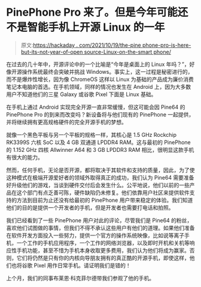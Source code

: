 # PinePhone Pro 来了。但是今年可能还不是智能手机上开源 Linux 的一年

> 原文:[https://hackaday . com/2021/10/19/the-pine phone-pro-is-here-but-its-not-year-of-open source-Linux-on-the-smart phone/](https://hackaday.com/2021/10/19/the-pinephone-pro-is-here-but-its-still-probably-not-the-year-of-open-source-linux-on-the-smartphone/)

在过去的几十年中，开源评论中的一个比喻是“今年是桌面上的 Linux 年吗？”，好像开源操作系统最终会突破并挑战 Windows。事实上，这一过程是秘密进行的，而不是爆炸性增长，因为像 ChromeOS 这样以 Linux 为基础的产品成为廉价消费笔记本电脑的首选。在手机领域，同样的情况也发生在 Android 上，因为大多数用户不知道他们的三星 Galaxy 或谷歌 Pixel 下面是 Linux 基础。

在手机上通过 Android 实现完全开源一直非常缓慢，但这可能会因 Pine64 的 PinePhone Pro 的到来而改变吗？新设备将与他们现有的 PinePhone 一起提供，并将继续拥有更高规格硬件的完全开源手机的梦想。

就像一个黑色平板与另一个平板的规格一样，其核心是 1.5 GHz Rockchip RK3399S 六核 SoC 以及 4 GB 双通道 LPDDR4 RAM。这与最初的 PinePhone 的 1.152 GHz 四核 Allwinner A64 和 3 GB LPDDR3 RAM 相比，很明显这款手机有很大的能力。

然而，任何手机，无论是否开源，都将取决于其软件和支持的质量，因此，为了使这种模式在极端开源爱好者的领域外取得真正的成功，我们认为 Pine64 需要准备好升级他们的游戏，当谈到硬件交付后会发生什么。公平地说，他们以前的一些产品在这个部门有点乏善可陈，硬件缺陷仍未修复。他们依靠用户社区来提供软件支持的方法到目前为止还没有给最初的 PinePhone 用户带来稳定的体验。我们知道他们的目的是提供一个开发者的手机，但是开发者也需要打电话和拍照。

我们已经看到了一些 PinePhone 用户对此的评论，尽管我们是 Pine64 的粉丝，喜欢他们试图做的事情，但我们不得不承认这些用户有他们的道理。如果他们准备在软件开发方面投入一些努力，提供一个官方的操作系统映像，比如说等离子手机，一个工作的手机应用程序，一个工作的网络浏览器，以及即时开机和关机等响应性手机功能，甚至不惜为手机本身收取更多费用，我们认为他们将成为赢家。否则，它们将仍然是只有你的内核向导朋友拥有的真正酷的开源手机，即使这样，他们也将谷歌 Pixel 用作日常手机。请证明我们是错的！

上个月，我们的同事布莱恩·科克菲尔德带我们参观了他的手机。